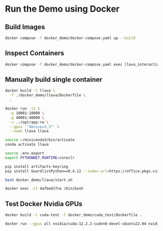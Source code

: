 # Run the Demo using Docker

## Build Images

```bash
docker compose -f docker_demo/docker-compose.yaml up --build
```

## Inspect Containers

```bash
docker compose -f docker_demo/docker-compose.yaml exec llava_interactive bash
```

## Manually build single container

```bash
docker build -t llava \
  -f ./docker_demo/llava/Dockerfile \
  .

docker run -it \
  -p 10001:10000 \
  -p 40001:40000 \
  -v .:/opt/app:rw \
  --gpus '"device=2,3"' \
  --name llava llava
```

```bash
source ~/miniconda3/bin/activate
conda activate llava

source .env.export
export PYTHONNET_RUNTIME=coreclr

pip install artifacts-keyring
pip install GuardlistPython==0.4.12 --index-url=https://office.pkgs.visualstudio.com/_packaging/Office/pypi/simple/

bash docker_demo/llava/start.sh
```

```bash
docker exec -it 4afbed1fce /bin/bash
```

## Test Docker Nvidia GPUs

```bash
docker build -t cuda-test -f docker_demo/cuda_test/Dockerfile .
```

```bash
docker run --gpus all nvidia/cuda:12.2.2-cudnn8-devel-ubuntu22.04 nvidia-smi
```